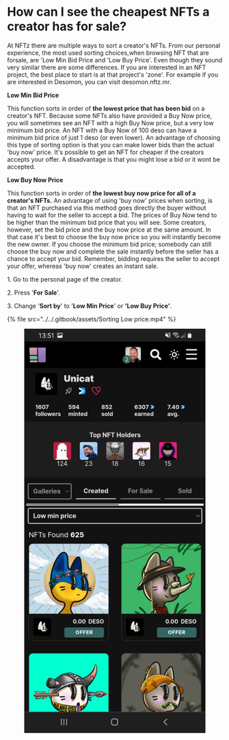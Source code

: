 # How can I see the cheapest NFTs a creator has for sale?

At NFTz there are multiple ways to sort a creator's NFTs. From our personal experience, the most used sorting choices,when browsing NFT that are forsale, are 'Low Min Bid Price and 'Low Buy Price'. Even though they sound very similar there are some differences. If you are interested in an NFT project, the best place to start is at that project's 'zone'. For example if you are interested in Desomon, you can visit desomon.nftz.mr.&#x20;

**Low Min Bid Price**

This function sorts in order of **the lowest price that has been bid** on a creator's NFT. Because some NFTs also have provided a Buy Now price, you will sometimes see an NFT with a high Buy Now price, but a very low minimum bid price. An NFT with a Buy Now of 100 deso can have a minimum bid price of just 1 deso (or even lower). An advantage of choosing this type of sorting option is that you can make lower bids than the actual 'buy now' price. It's possible to get an NFT for cheaper if the creators accepts your offer. A disadvantage is that you might lose a bid or it wont be accepted.&#x20;

**Low Buy Now Price**

This function sorts in order of **the lowest buy now price for all of a creator's NFTs.** An advantage of using 'buy now' prices when sorting, is that an NFT purchased via this method goes directly the buyer without having to wait for the seller to accept a bid. The prices of Buy Now tend to be higher than the minimum bid price that you will see. Some creators, however, set the bid price and the buy now price at the same amount. In that case it's best to choose the buy now price so you will instantly become the new owner. If you choose the minimum bid price; somebody can still choose the buy now and complete the sale instantly before the seller has a chance to accept your bid.  Remember, bidding requires the seller to accept your offer, whereas 'buy now' creates an instant sale.



1\. Go to the personal page of the creator.

2\. Press '**For Sale**'.

3\. Change '**Sort by**' to '**Low Min Price**' or **'Low Buy Price'**.

{% file src="../../.gitbook/assets/Sorting Low price.mp4" %}

<figure><img src="../../.gitbook/assets/Low Min Price.jpg" alt=""><figcaption></figcaption></figure>
